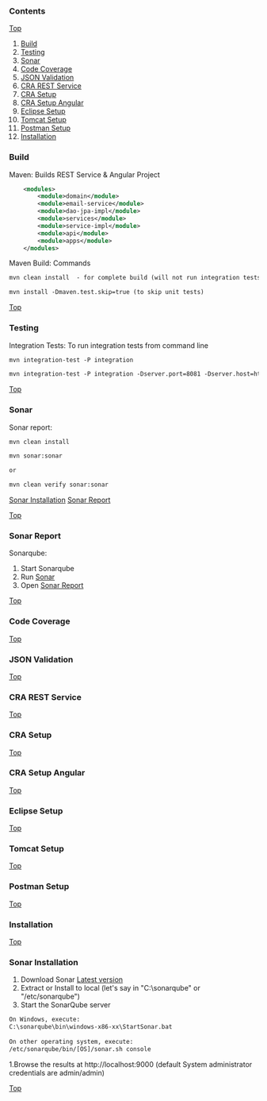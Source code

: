 ### Contents ###
[Top](#top)

1. [Build](#build)
1. [Testing](#testing)
1. [Sonar](#sonar)
1. [Code Coverage](#coverage)
1. [JSON Validation](#json-validation)
1. [CRA REST Service](#cra-rest-service)
1. [CRA Setup](#cra-setup)
1. [CRA Setup Angular](#cra-setup-angular)
1. [Eclipse Setup](#eclipse-setup)
1. [Tomcat Setup](#tomcat-setup)
1. [Postman Setup](#postman-setup)
1. [Installation](#installation)

### Build ###

Maven: Builds REST Service & Angular Project 
```xml
	<modules>
		<module>domain</module>
		<module>email-service</module>
		<module>dao-jpa-impl</module>
		<module>services</module>
		<module>service-impl</module>
		<module>api</module>
		<module>apps</module>
	</modules>
```

Maven Build: Commands
```xml
mvn clean install  - for complete build (will not run integration tests)

mvn install -Dmaven.test.skip=true (to skip unit tests)

```

[Top](#top)

### Testing ###

Integration Tests: To run integration tests from command line
```xml
mvn integration-test -P integration

mvn integration-test -P integration -Dserver.port=8081 -Dserver.host=http://localhost   - this command you can use if the host or port number is different from default.
```

[Top](#top)

### Sonar ###

Sonar report: 
```xml
mvn clean install 

mvn sonar:sonar 

or 

mvn clean verify sonar:sonar	
```
[Sonar Installation](#sonar-installation)  [Sonar Report](#sonar-report)

[Top](#top)

### Sonar Report ###

Sonarqube: 
1. Start Sonarqube 
1. Run [Sonar](#sonar)
1. Open <a href='http://localhost:9000/'>Sonar Report</a> 

[Top](#top)

### Code Coverage ###


[Top](#top)

### JSON Validation ###


[Top](#top)


### CRA REST Service ###


[Top](#top)

### CRA Setup ###


[Top](#top)

### CRA Setup Angular ###

[Top](#top)


### Eclipse Setup ###


[Top](#top)

### Tomcat Setup ###

[Top](#top)


### Postman Setup ###

[Top](#top)


### Installation ###

[Top](#top)


### Sonar Installation ###

1. Download Sonar <a href="https://www.sonarqube.org/downloads/">Latest version</a>
1. Extract or Install to local (let's say in "C:\sonarqube" or "/etc/sonarqube")
1. Start the SonarQube server
```xml
On Windows, execute:
C:\sonarqube\bin\windows-x86-xx\StartSonar.bat
 
On other operating system, execute:
/etc/sonarqube/bin/[OS]/sonar.sh console
```
1.Browse the results at http://localhost:9000 (default System administrator credentials are admin/admin)

[Top](#top)


